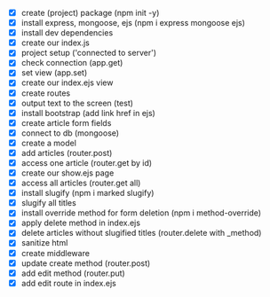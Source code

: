 - [x] create (project) package (npm init -y)
- [x] install express, mongoose, ejs (npm i express mongoose ejs)
- [x] install dev dependencies
- [x] create our index.js
- [x] project setup ('connected to server')
- [x] check connection (app.get)
- [x] set view (app.set)
- [x] create our index.ejs view
- [x] create routes
- [x] output text to the screen (test)
- [x] install bootstrap (add link href in ejs)
- [x] create article form fields
- [x] connect to db (mongoose)
- [x] create a model
- [x] add articles (router.post)
- [x] access one article (router.get by id)
- [x] create our show.ejs page
- [x] access all articles (router.get all)
- [x] install slugify (npm i marked slugify)
- [x] slugify all titles
- [x] install override method for form deletion (npm i method-override)
- [x] apply delete method in index.ejs
- [x] delete articles without slugified titles (router.delete with _method)
- [x] sanitize html
- [x] create middleware
- [x] update create method (router.post)
- [x] add edit method (router.put)
- [x] add edit route in index.ejs